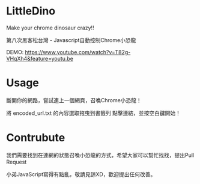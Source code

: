 # LittleDino
Make your chrome dinosaur crazy!!

第八次黑客松台灣 - Javascript自動控制Chrome小恐龍

DEMO:
https://www.youtube.com/watch?v=T82g-VHqXh4&feature=youtu.be

# Usage
斷開你的網路，嘗試連上一個網頁，召喚Chrome小恐龍！

將 encoded_url.txt 的內容選取拖曳到書籤列
點擊連結，並按空白鍵開始！

# Contrubute
我們需要找到在連網的狀態召喚小恐龍的方式，希望大家可以幫忙找找，提出Pull Request

小弟JavaScript寫得有點亂，敬請見諒XD，歡迎提出任何改善。
